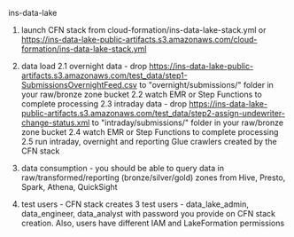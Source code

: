 ins-data-lake


1. launch CFN stack from cloud-formation/ins-data-lake-stack.yml or https://ins-data-lake-public-artifacts.s3.amazonaws.com/cloud-formation/ins-data-lake-stack.yml

2. data load
    2.1 overnight data - drop https://ins-data-lake-public-artifacts.s3.amazonaws.com/test_data/step1-SubmissionsOvernightFeed.csv to "overnight/submissions/" folder in your raw/bronze zone bucket
    2.2 watch EMR or Step Functions to complete processing
    2.3 intraday data - drop https://ins-data-lake-public-artifacts.s3.amazonaws.com/test_data/step2-assign-undewriter-change-status.xml to "intraday/submissions/" folder in your raw/bronze zone bucket
    2.4 watch EMR or Step Functions to complete processing
    2.5 run intraday, overnight and reporting Glue crawlers created by the CFN stack

3. data consumption - you should be able to query data in raw/transformed/reporting (bronze/silver/gold) zones from Hive, Presto, Spark, Athena, QuickSight

4. test users - CFN stack creates 3 test users - data_lake_admin, data_engineer, data_analyst with password you provide on CFN stack creation. Also, users have different IAM and LakeFormation permissions
